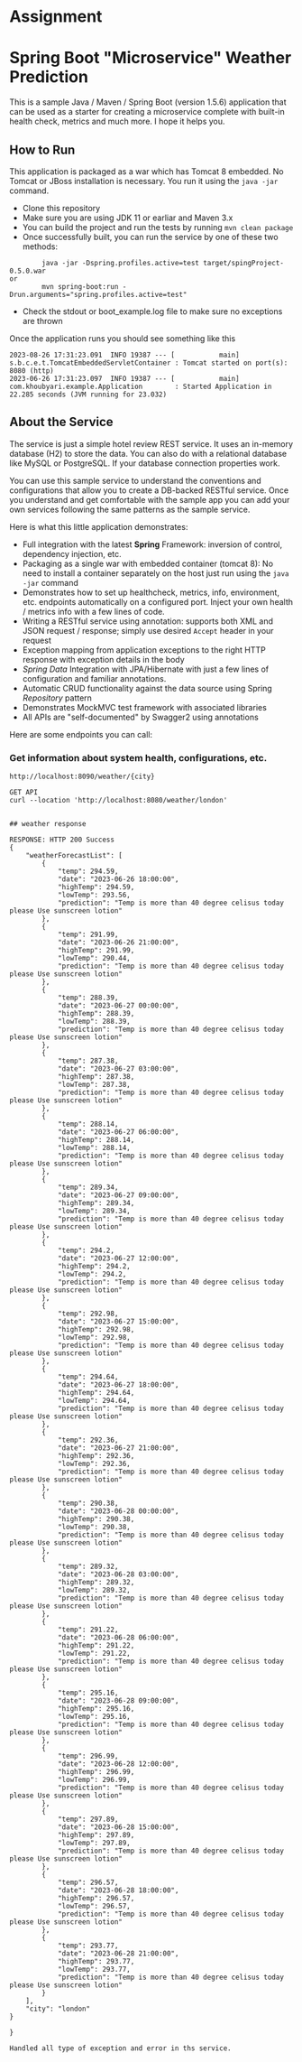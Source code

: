 # Assignment
# Spring Boot "Microservice" Weather Prediction


This is a sample Java / Maven / Spring Boot (version 1.5.6) application that can be used as a starter for creating a microservice complete with built-in health check, metrics and much more. I hope it helps you.

## How to Run 

This application is packaged as a war which has Tomcat 8 embedded. No Tomcat or JBoss installation is necessary. You run it using the ```java -jar``` command.

* Clone this repository 
* Make sure you are using JDK 11 or earliar and Maven 3.x
* You can build the project and run the tests by running ```mvn clean package```
* Once successfully built, you can run the service by one of these two methods:
```
        java -jar -Dspring.profiles.active=test target/spingProject-0.5.0.war
or
        mvn spring-boot:run -Drun.arguments="spring.profiles.active=test"
```
* Check the stdout or boot_example.log file to make sure no exceptions are thrown

Once the application runs you should see something like this

```
2023-08-26 17:31:23.091  INFO 19387 --- [           main] s.b.c.e.t.TomcatEmbeddedServletContainer : Tomcat started on port(s): 8080 (http)
2023-06-26 17:31:23.097  INFO 19387 --- [           main] com.khoubyari.example.Application        : Started Application in 22.285 seconds (JVM running for 23.032)
```

## About the Service

The service is just a simple hotel review REST service. It uses an in-memory database (H2) to store the data. You can also do with a relational database like MySQL or PostgreSQL. If your database connection properties work.

You can use this sample service to understand the conventions and configurations that allow you to create a DB-backed RESTful service. Once you understand and get comfortable with the sample app you can add your own services following the same patterns as the sample service.
 
Here is what this little application demonstrates: 

* Full integration with the latest **Spring** Framework: inversion of control, dependency injection, etc.
* Packaging as a single war with embedded container (tomcat 8): No need to install a container separately on the host just run using the ``java -jar`` command
* Demonstrates how to set up healthcheck, metrics, info, environment, etc. endpoints automatically on a configured port. Inject your own health / metrics info with a few lines of code.
* Writing a RESTful service using annotation: supports both XML and JSON request / response; simply use desired ``Accept`` header in your request
* Exception mapping from application exceptions to the right HTTP response with exception details in the body
* *Spring Data* Integration with JPA/Hibernate with just a few lines of configuration and familiar annotations. 
* Automatic CRUD functionality against the data source using Spring *Repository* pattern
* Demonstrates MockMVC test framework with associated libraries
* All APIs are "self-documented" by Swagger2 using annotations 

Here are some endpoints you can call:

### Get information about system health, configurations, etc.

```
http://localhost:8090/weather/{city}
```



```
GET API
curl --location 'http://localhost:8080/weather/london'


## weather response

RESPONSE: HTTP 200 Success
{
    "weatherForecastList": [
        {
            "temp": 294.59,
            "date": "2023-06-26 18:00:00",
            "highTemp": 294.59,
            "lowTemp": 293.56,
            "prediction": "Temp is more than 40 degree celisus today please Use sunscreen lotion"
        },
        {
            "temp": 291.99,
            "date": "2023-06-26 21:00:00",
            "highTemp": 291.99,
            "lowTemp": 290.44,
            "prediction": "Temp is more than 40 degree celisus today please Use sunscreen lotion"
        },
        {
            "temp": 288.39,
            "date": "2023-06-27 00:00:00",
            "highTemp": 288.39,
            "lowTemp": 288.39,
            "prediction": "Temp is more than 40 degree celisus today please Use sunscreen lotion"
        },
        {
            "temp": 287.38,
            "date": "2023-06-27 03:00:00",
            "highTemp": 287.38,
            "lowTemp": 287.38,
            "prediction": "Temp is more than 40 degree celisus today please Use sunscreen lotion"
        },
        {
            "temp": 288.14,
            "date": "2023-06-27 06:00:00",
            "highTemp": 288.14,
            "lowTemp": 288.14,
            "prediction": "Temp is more than 40 degree celisus today please Use sunscreen lotion"
        },
        {
            "temp": 289.34,
            "date": "2023-06-27 09:00:00",
            "highTemp": 289.34,
            "lowTemp": 289.34,
            "prediction": "Temp is more than 40 degree celisus today please Use sunscreen lotion"
        },
        {
            "temp": 294.2,
            "date": "2023-06-27 12:00:00",
            "highTemp": 294.2,
            "lowTemp": 294.2,
            "prediction": "Temp is more than 40 degree celisus today please Use sunscreen lotion"
        },
        {
            "temp": 292.98,
            "date": "2023-06-27 15:00:00",
            "highTemp": 292.98,
            "lowTemp": 292.98,
            "prediction": "Temp is more than 40 degree celisus today please Use sunscreen lotion"
        },
        {
            "temp": 294.64,
            "date": "2023-06-27 18:00:00",
            "highTemp": 294.64,
            "lowTemp": 294.64,
            "prediction": "Temp is more than 40 degree celisus today please Use sunscreen lotion"
        },
        {
            "temp": 292.36,
            "date": "2023-06-27 21:00:00",
            "highTemp": 292.36,
            "lowTemp": 292.36,
            "prediction": "Temp is more than 40 degree celisus today please Use sunscreen lotion"
        },
        {
            "temp": 290.38,
            "date": "2023-06-28 00:00:00",
            "highTemp": 290.38,
            "lowTemp": 290.38,
            "prediction": "Temp is more than 40 degree celisus today please Use sunscreen lotion"
        },
        {
            "temp": 289.32,
            "date": "2023-06-28 03:00:00",
            "highTemp": 289.32,
            "lowTemp": 289.32,
            "prediction": "Temp is more than 40 degree celisus today please Use sunscreen lotion"
        },
        {
            "temp": 291.22,
            "date": "2023-06-28 06:00:00",
            "highTemp": 291.22,
            "lowTemp": 291.22,
            "prediction": "Temp is more than 40 degree celisus today please Use sunscreen lotion"
        },
        {
            "temp": 295.16,
            "date": "2023-06-28 09:00:00",
            "highTemp": 295.16,
            "lowTemp": 295.16,
            "prediction": "Temp is more than 40 degree celisus today please Use sunscreen lotion"
        },
        {
            "temp": 296.99,
            "date": "2023-06-28 12:00:00",
            "highTemp": 296.99,
            "lowTemp": 296.99,
            "prediction": "Temp is more than 40 degree celisus today please Use sunscreen lotion"
        },
        {
            "temp": 297.89,
            "date": "2023-06-28 15:00:00",
            "highTemp": 297.89,
            "lowTemp": 297.89,
            "prediction": "Temp is more than 40 degree celisus today please Use sunscreen lotion"
        },
        {
            "temp": 296.57,
            "date": "2023-06-28 18:00:00",
            "highTemp": 296.57,
            "lowTemp": 296.57,
            "prediction": "Temp is more than 40 degree celisus today please Use sunscreen lotion"
        },
        {
            "temp": 293.77,
            "date": "2023-06-28 21:00:00",
            "highTemp": 293.77,
            "lowTemp": 293.77,
            "prediction": "Temp is more than 40 degree celisus today please Use sunscreen lotion"
        }
    ],
    "city": "london"
}

}

Handled all type of exception and error in ths service.
